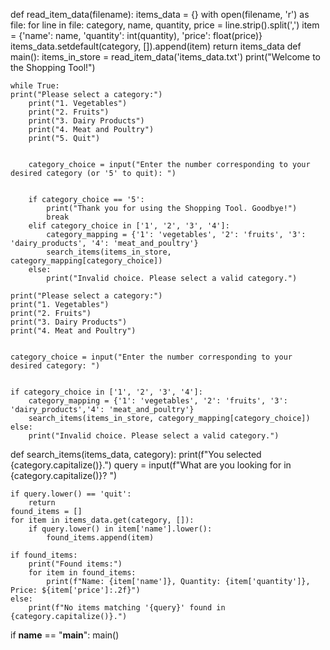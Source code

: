 def read_item_data(filename):
    items_data = {}
    with open(filename, 'r') as file:
        for line in file:
            category, name, quantity, price = line.strip().split(',')
            item = {'name': name, 'quantity': int(quantity), 'price': float(price)}
            items_data.setdefault(category, []).append(item)
    return items_data
def main():
    items_in_store = read_item_data('items_data.txt')
    print("Welcome to the Shopping Tool!")

    while True:
    print("Please select a category:")
        print("1. Vegetables")
        print("2. Fruits")
        print("3. Dairy Products")
        print("4. Meat and Poultry")
        print("5. Quit")
        
       
        category_choice = input("Enter the number corresponding to your desired category (or '5' to quit): ")

        
        if category_choice == '5':
            print("Thank you for using the Shopping Tool. Goodbye!")
            break
        elif category_choice in ['1', '2', '3', '4']:
            category_mapping = {'1': 'vegetables', '2': 'fruits', '3': 'dairy_products', '4': 'meat_and_poultry'}
            search_items(items_in_store, category_mapping[category_choice])
        else:
            print("Invalid choice. Please select a valid category.")
    
    print("Please select a category:")
    print("1. Vegetables")
    print("2. Fruits")
    print("3. Dairy Products")
    print("4. Meat and Poultry")
    

    category_choice = input("Enter the number corresponding to your desired category: ")

  
    if category_choice in ['1', '2', '3', '4']:
        category_mapping = {'1': 'vegetables', '2': 'fruits', '3': 'dairy_products','4': 'meat_and_poultry'}
        search_items(items_in_store, category_mapping[category_choice])
    else:
        print("Invalid choice. Please select a valid category.")
def search_items(items_data, category):
    print(f"You selected {category.capitalize()}.")
    query = input(f"What are you looking for in {category.capitalize()}? ")

    if query.lower() == 'quit':
        return
    found_items = []
    for item in items_data.get(category, []):
        if query.lower() in item['name'].lower():
            found_items.append(item)

    if found_items:
        print("Found items:")
        for item in found_items:
            print(f"Name: {item['name']}, Quantity: {item['quantity']}, Price: ${item['price']:.2f}")
    else:
        print(f"No items matching '{query}' found in {category.capitalize()}.")


if __name__ == "__main__":
    main()
